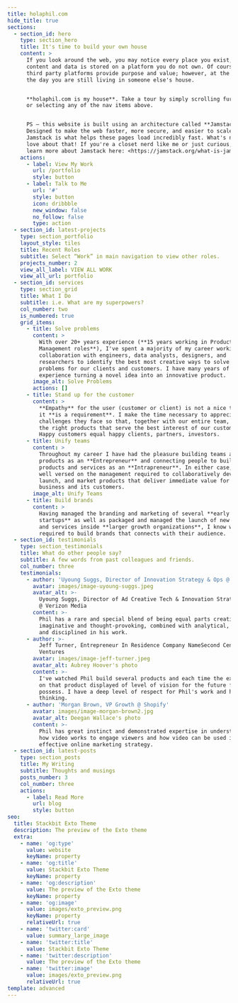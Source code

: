 ```yaml
---
title: holaphil.com
hide_title: true
sections:
  - section_id: hero
    type: section_hero
    title: It's time to build your own house
    content: >
      If you look around the web, you may notice every place you exist, your
      content and data is stored on a platform you do not own. Of course these
      third party platforms provide purpose and value; however, at the end of
      the day you are still living in someone else's house.


      **holaphil.com is my house**. Take a tour by simply scrolling further down
      or selecting any of the nav items above.


      PS — this website is built using an architecture called **Jamstack**.
      Designed to make the web faster, more secure, and easier to scale,
      Jamstack is what helps these pages load incredibly fast. What's not to
      love about that! If you're a closet nerd like me or just curious, you can
      learn more about Jamstack here: <https://jamstack.org/what-is-jamstack/>
    actions:
      - label: View My Work
        url: /portfolio
        style: button
      - label: Talk to Me
        url: '#'
        style: button
        icon: dribbble
        new_window: false
        no_follow: false
        type: action
  - section_id: latest-projects
    type: section_portfolio
    layout_style: tiles
    title: Recent Roles
    subtitle: Select “Work” in main navigation to view other roles.
    projects_number: 2
    view_all_label: VIEW ALL WORK
    view_all_url: portfolio
  - section_id: services
    type: section_grid
    title: What I Do
    subtitle: i.e. What are my superpowers?
    col_number: two
    is_numbered: true
    grid_items:
      - title: Solve problems
        content: >
          With over 20+ years experience (**15 years working in Product
          Management roles**), I've spent a majority of my career working in
          collaboration with engineers, data analysts, designers, and
          researchers to identify the best most creative ways to solve complex
          problems for our clients and customers. I have many years of
          experience turning a novel idea into an innovative product.
        image_alt: Solve Problems
        actions: []
      - title: Stand up for the customer
        content: >
          **Empathy** for the user (customer or client) is not a nice to have,
          it **is a requirement**. I make the time necessary to appreciate the
          challenges they face so that, together with our entire team, we build
          the right products that serve the best interest of our customers.
          Happy customers equal happy clients, partners, investors.
      - title: Unify teams
        content: >
          Throughout my career I have had the pleasure building teams and
          products as an **Entrepreneur** and connecting people to build new
          products and services as an **Intrapreneur**. In either case, I am
          well versed on the management required to collaboratively develop,
          launch, and market products that deliver immediate value for both a
          business and its customers.
        image_alt: Unify Teams
      - title: Build brands
        content: >
          Having managed the branding and marketing of several **early stage
          startups** as well as packaged and managed the launch of new products
          and services inside **larger growth organizations**, I know what is
          required to build brands that connects with their audience.
  - section_id: testimonials
    type: section_testimonials
    title: What do other people say?
    subtitle: A few words from past colleagues and friends.
    col_number: three
    testimonials:
      - author: 'Uyoung Suggs, Director of Innovation Strategy & Ops @ Verizon Media'
        avatar: images/image-uyoung-suggs.jpeg
        avatar_alt: >-
          Uyoung Suggs, Director of Ad Creative Tech & Innovation Strategy & Ops
          @ Verizon Media
        content: >-
          Phil has a rare and special blend of being equal parts creative,
          imaginative and thought-provoking, combined with analytical, organized
          and disciplined in his work.
      - author: >-
          Jeff Turner, Entrepreneur In Residence Company NameSecond Century
          Ventures
        avatar: images/image-jeff-turner.jpeg
        avatar_alt: Aubrey Hoover's photo
        content: >-
          I've watched Phil build several products and each time the execution
          on that product displayed of level of vision for the future few people
          possess. I have a deep level of respect for Phil's work and his
          thinking.
      - author: 'Morgan Brown, VP Growth @ Shopify'
        avatar: images/image-morgan-brown2.jpg
        avatar_alt: Deegan Wallace's photo
        content: >-
          Phil has great instinct and demonstrated expertise in understanding
          how video works to engage viewers and how video can be used in an
          effective online marketing strategy.
  - section_id: latest-posts
    type: section_posts
    title: My Writing
    subtitle: Thoughts and musings
    posts_number: 3
    col_number: three
    actions:
      - label: Read More
        url: blog
        style: button
seo:
  title: Stackbit Exto Theme
  description: The preview of the Exto theme
  extra:
    - name: 'og:type'
      value: website
      keyName: property
    - name: 'og:title'
      value: Stackbit Exto Theme
      keyName: property
    - name: 'og:description'
      value: The preview of the Exto theme
      keyName: property
    - name: 'og:image'
      value: images/exto_preview.png
      keyName: property
      relativeUrl: true
    - name: 'twitter:card'
      value: summary_large_image
    - name: 'twitter:title'
      value: Stackbit Exto Theme
    - name: 'twitter:description'
      value: The preview of the Exto theme
    - name: 'twitter:image'
      value: images/exto_preview.png
      relativeUrl: true
template: advanced
---
```

